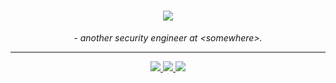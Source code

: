 <h1 align="center"><img align="center" src="https://readme-typing-svg.herokuapp.com/?font=JetBrains+Mono&duration=2000&color=00FF00&center=true&vCenter=true&lines=@doublevkay" /></h1>
<p align="center"><i>- another security engineer at &lt;somewhere&gt;.</i></p>
<hr />
<p align="center">
  <a href="https://twitter.com/doublevkay">
    <img src="https://img.shields.io/twitter/follow/doublevkay?style=for-the-badge&label=%40doublevkay&logo=twitter&logoColor=00AEFF&labelColor=black&color=7fff00">  </a>
  <a href="https://www.linkedin.com/in/vovikhangcdv/">
    <img src="https://img.shields.io/badge/-Khang%20Vo-green?style=for-the-badge&logo=Linkedin&logoColor=00AEFF&labelColor=black&color=black">
  </a>
  
  <!-- <a href="https://doublevkay.github.io/">
    <img src="https://img.shields.io/badge/doublevkay.github.io-0078D4?style=for-the-badge&logo=Google-Chrome&logoColor=00AEFF&labelColor=black&color=black">
  </a> -->
  
  <a href="mailto:doublevkay@gmail.com">
    <img src="https://img.shields.io/badge/doublevkay@gmail.com-0078D4?style=for-the-badge&logo=Microsoft-Outlook&logoColor=00AEFF&labelColor=black&color=black">
  </a>

</p>


